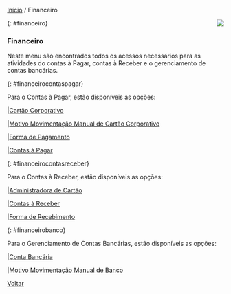 [Início](index.md) / Financeiro

<a href="http://docs.continentenuvem.com.br/dicas.html#dicas"><img align="right" src="http://docs.continentenuvem.com.br/images/dicas.png"></a>



{: #financeiro}

### Financeiro

Neste menu são encontrados todos os acessos necessários para as atividades do contas à Pagar, contas à Receber e o gerenciamento de contas bancárias.



{: #financeirocontaspagar}

Para o Contas à Pagar, estão disponíveis as opções:

|[Cartão Corporativo](financeiro_cartao_corporativo.md) 

|[Motivo Movimentação Manual de Cartão Corporativo](financeiro_motivo_movimentacao_manual_cartao.md)

|[Forma de Pagamento](financeiro_forma_pagamento.md)

|[Contas à Pagar](financeiro_contas_pagar.md)





{: #financeirocontasreceber}



Para o Contas à Receber, estão disponíveis as opções:



|[Administradora de Cartão](financeiro_administradora_cartao.md)

|[Contas à Receber](financeiro_contas_receber.md)

|[Forma de Recebimento](financeiro_forma_recebimento.md)



{: #financeirobanco}

Para o Gerenciamento de Contas Bancárias, estão disponíveis as opções:

|[Conta Bancária](financeiro_conta_bancaria.md)

|[Motivo Movimentação Manual de Banco](financeiro_motivo_movimentacao_manual_banco.md)



[Voltar](index.md)

